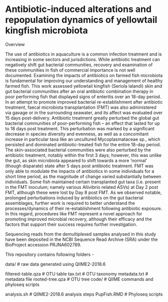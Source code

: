 # Antibiotic-induced alterations and repopulation dynamics of yellowtail kingfish microbiota

Overview

The use of antibiotics in aquaculture is a common infection treatment and is increasing in some sectors and jurisdictions. While antibiotic treatment can negatively shift gut bacterial communities, recovery and examination of these communities in fish of commercial importance is not well documented. Examining the impacts of antibiotics on farmed fish microbiota is fundamental for improving our understanding and management of healthy farmed fish. This work assessed yellowtail kingfish (Seriola lalandi) skin and gut bacterial communities after an oral antibiotic combination therapy in poor performing fish that displayed signs of enteritis over an 18-day period. In an attempt to promote improved bacterial re-establishment after antibiotic treatment, faecal microbiota transplantation (FMT) was also administered via gavage or in the surrounding seawater, and its affect was evaluated over 15 days post-delivery. Antibiotic treatment greatly perturbed the global gut bacterial communities of poor-performing fish – an effect that lasted for up to 18 days post treatment. This perturbation was marked by a significant decrease in species diversity and evenness, as well as a concomitant increase in particular taxa like an uncultured Mycoplasmataceae sp., which persisted and dominated antibiotic-treated fish for the entire 18-day period. The skin-associated bacterial communities were also perturbed by the antibiotic treatment, notably within the first 3 days; however, this was unlike the gut, as skin microbiota appeared to shift towards a more ‘normal’ (though disparate) state after 5 days post antibiotic treatment. FMT was only able to modulate the impacts of antibiotics in some individuals for a short time period, as the magnitude of change varied substantially between individuals. Some fish maintained certain transplanted gut taxa (i.e. present in the FMT inoculum; namely various Aliivibrio related ASVs) at Day 2 post FMT, although these were lost by Day 8 post FMT. As we observed notable, prolonged perturbations induced by antibiotics on the gut bacterial assemblages, further work is required to better understand the processes/dynamics of their re-establishment following antibiotic exposure. In this regard, procedures like FMT represent a novel approach for promoting improved microbial recovery, although their efficacy and the factors that support their success requires further investigation.

Sequencing reads from the demultiplexed samples analysed in this study have been deposited in the NCBI Sequence Read Archive (SRA) under the BioProject accession PRJNA602789.

This repository contains following folders -

data/ # raw data generated using QIIME2-2018.6

filtered-table.qza # OTU table
tax.txt # OTU taxonomy
metadata.txt # metadata file
rooted-tree.qza # OTU tree
code/ # QIIME commands and phyloseq scripts

analysis.sh # QIIME2-2018.6 analysis steps
PupFish.RMD # Phyloseq scripts
